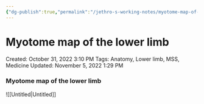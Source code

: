 ```yaml
---
{"dg-publish":true,"permalink":"/jethro-s-working-notes/myotome-map-of-the-lower-limb/","dgPassFrontmatter":true}
---
```



# Myotome map of the lower limb

Created: October 31, 2022 3:10 PM
Tags: Anatomy, Lower limb, MSS, Medicine
Updated: November 5, 2022 1:29 PM

### Myotome map of the lower limb

![[Untitled\|Untitled]]